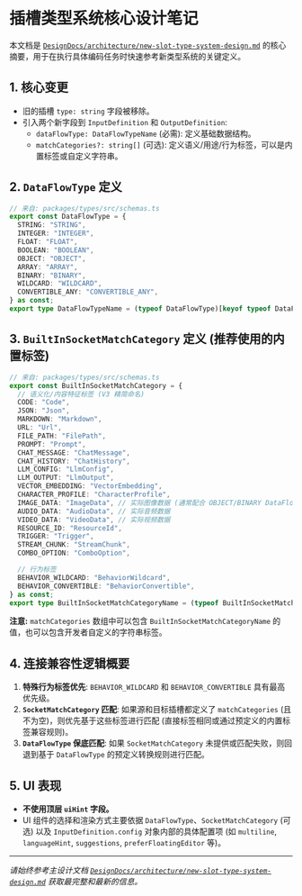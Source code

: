 # 插槽类型系统核心设计笔记

本文档是 [`DesignDocs/architecture/new-slot-type-system-design.md`](../DesignDocs/architecture/new-slot-type-system-design.md) 的核心摘要，用于在执行具体编码任务时快速参考新类型系统的关键定义。

## 1. 核心变更

- 旧的插槽 `type: string` 字段被移除。
- 引入两个新字段到 `InputDefinition` 和 `OutputDefinition`:
    - `dataFlowType: DataFlowTypeName` (必需): 定义基础数据结构。
    - `matchCategories?: string[]` (可选): 定义语义/用途/行为标签，可以是内置标签或自定义字符串。

## 2. `DataFlowType` 定义

```typescript
// 来自: packages/types/src/schemas.ts
export const DataFlowType = {
  STRING: "STRING",
  INTEGER: "INTEGER",
  FLOAT: "FLOAT",
  BOOLEAN: "BOOLEAN",
  OBJECT: "OBJECT",
  ARRAY: "ARRAY",
  BINARY: "BINARY",
  WILDCARD: "WILDCARD",
  CONVERTIBLE_ANY: "CONVERTIBLE_ANY",
} as const;
export type DataFlowTypeName = (typeof DataFlowType)[keyof typeof DataFlowType];
```

## 3. `BuiltInSocketMatchCategory` 定义 (推荐使用的内置标签)

```typescript
// 来自: packages/types/src/schemas.ts
export const BuiltInSocketMatchCategory = {
  // 语义化/内容特征标签 (V3 精简命名)
  CODE: "Code",
  JSON: "Json",
  MARKDOWN: "Markdown",
  URL: "Url",
  FILE_PATH: "FilePath",
  PROMPT: "Prompt",
  CHAT_MESSAGE: "ChatMessage",
  CHAT_HISTORY: "ChatHistory",
  LLM_CONFIG: "LlmConfig",
  LLM_OUTPUT: "LlmOutput",
  VECTOR_EMBEDDING: "VectorEmbedding",
  CHARACTER_PROFILE: "CharacterProfile",
  IMAGE_DATA: "ImageData", // 实际图像数据 (通常配合 OBJECT/BINARY DataFlowType)
  AUDIO_DATA: "AudioData", // 实际音频数据
  VIDEO_DATA: "VideoData", // 实际视频数据
  RESOURCE_ID: "ResourceId",
  TRIGGER: "Trigger",
  STREAM_CHUNK: "StreamChunk",
  COMBO_OPTION: "ComboOption",

  // 行为标签
  BEHAVIOR_WILDCARD: "BehaviorWildcard",
  BEHAVIOR_CONVERTIBLE: "BehaviorConvertible",
} as const;
export type BuiltInSocketMatchCategoryName = (typeof BuiltInSocketMatchCategory)[keyof typeof BuiltInSocketMatchCategory];
```
**注意:** `matchCategories` 数组中可以包含 `BuiltInSocketMatchCategoryName` 的值，也可以包含开发者自定义的字符串标签。

## 4. 连接兼容性逻辑概要

1.  **特殊行为标签优先**: `BEHAVIOR_WILDCARD` 和 `BEHAVIOR_CONVERTIBLE` 具有最高优先级。
2.  **`SocketMatchCategory` 匹配**: 如果源和目标插槽都定义了 `matchCategories` (且不为空)，则优先基于这些标签进行匹配 (直接标签相同或通过预定义的内置标签兼容规则)。
3.  **`DataFlowType` 保底匹配**: 如果 `SocketMatchCategory` 未提供或匹配失败，则回退到基于 `DataFlowType` 的预定义转换规则进行匹配。

## 5. UI 表现

- **不使用顶层 `uiHint` 字段。**
- UI 组件的选择和渲染方式主要依据 `DataFlowType`、`SocketMatchCategory` (可选) 以及 `InputDefinition.config` 对象内部的具体配置项 (如 `multiline`, `languageHint`, `suggestions`, `preferFloatingEditor` 等)。

---
*请始终参考主设计文档 [`DesignDocs/architecture/new-slot-type-system-design.md`](../DesignDocs/architecture/new-slot-type-system-design.md) 获取最完整和最新的信息。*